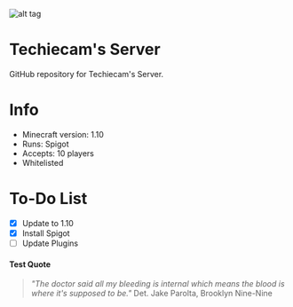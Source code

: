 ![alt tag](https://cloud.githubusercontent.com/assets/20188037/16421438/08489afa-3da9-11e6-84c2-8c7ba267add8.PNG)

# Techiecam's Server

GitHub repository for Techiecam's Server.

# Info

* Minecraft version: 1.10
* Runs: Spigot
* Accepts: 10 players
* Whitelisted

# To-Do List

- [x] Update to 1.10
- [x] Install Spigot
- [ ] Update Plugins

#### Test Quote

> *"The doctor said all my bleeding is internal
  which means the blood is where it's supposed to be."*
> Det. Jake Parolta, Brooklyn Nine-Nine
